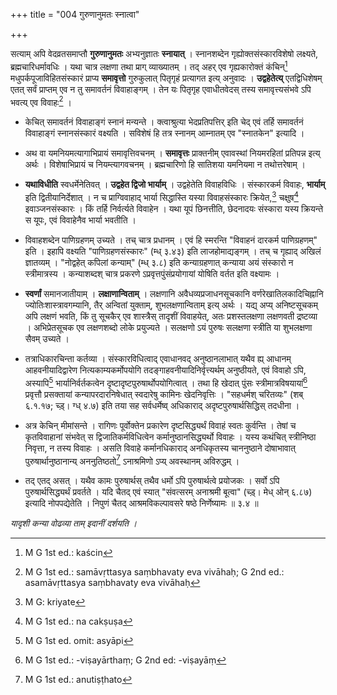 +++
title = "004 गुरुणानुमतः स्नात्वा"

+++


सत्याम् अपि वेदव्रतसमाप्तौ **गुरुणानुमतः** अभ्यनुज्ञातः **स्नायात्** । स्नानशब्देन गृह्योक्तसंस्कारविशेषो लक्ष्यते, ब्रह्मचारिधर्मावधिः । यथा चात्र लक्षणा तथा प्राग् व्याख्यातम् । तद् अहर् एव गृह्यकारोक्तं कंचिन्[^३५] मधुपर्कपूजाविहितसंस्कारं प्राप्य **समावृत्तो** गुरुकुलात् पितृगृहं प्रत्यागत इत्य् अनुवादः । **उद्वहेतेत्य्** एतद्विधिशेषम् एतत् सर्वं प्राप्तम् एव न तु समावर्तनं विवाहाङ्गम् । तेन यः पितृगृह एवाधीतवेदस् तस्य समावृत्त्यसंभवे ऽपि भवत्य् एव विवाहः[^३६] ।


[^३६]:
     M G 1st ed.: samāvṛttasya saṃbhavaty eva vivāhaḥ; G 2nd ed.: asamāvṛttasya saṃbhavaty eva vivāhaḥ


[^३५]:
     M G 1st ed.: kaścin

- केचित् समावर्तनं विवाहाङ्गं स्नानं मन्यन्ते । क्त्वाश्रुत्या भेदप्रतिपत्तिर् इति चेद् एवं तर्हि समावर्तनं विवाहाङ्गं स्नानसंस्कारं वक्ष्यति । सविशेषं हि तत्र स्नानम् आम्नातम् एव "स्नातकेन" इत्यादि ।

- अथ वा यमनियमत्यागाभिप्रायं समावृत्तिवचनम् । **समावृत्तः** प्राक्तनीम् एवावस्थां नियमरहितां प्रतिपन्न इत्य् अर्थः । विशेषाभिप्रायं च नियम्त्यागवचनम् । ब्रह्मचारिणो हि सातिशया यमनियमा न तथोत्तरेषाम् ।

- **यथाविधीति** स्वधर्मेनेतिवत् । **उद्वहेत द्विजो भार्याम्** । उद्वहेतेति विवाहविधिः । संस्कारकर्म विवाहः, **भार्याम्** इति द्वितीयानिर्देशात् । न च प्राग्विवाहाद् भार्या सिद्धास्ति यस्या विवाहसंस्कारः क्रियेत,[^३७] चक्षुष[^३८] इवाञ्जनसंस्कारः । किं तर्हि निर्वर्त्यते विवाहेन । यथा यूपं छिनत्तीति, छेदनादयः संस्कारा यस्य क्रियन्ते स यूपः, एवं विवाहेनैव भार्या भवतीति । 


[^३८]:
     M G 1st ed.: na cakṣuṣa


[^३७]:
     M G: kriyate

- विवाहशब्देन पाणिग्रहणम् उच्यते । तच् चात्र प्रधानम् । एवं हि स्मरन्ति "विवाहनं दारकर्म पाणिग्रहणम्" इति । इहापि वक्ष्यति "पाणिग्रहणसंस्कारः" (म्ध् ३.४३) इति लाजहोमाद्यङ्गम् । तच् च गृह्याद् अखिलं ज्ञातव्यम् । "नोद्वहेत् कपिलां कन्याम्" (म्ध् ३.८) इति कन्याग्रहणात् कन्याया अयं संस्कारो न स्त्रीमात्रस्य । कन्याशब्दश् चात्र प्रकरणे ऽप्रवृत्तपुंसंप्रयोगायां योषिति वर्तत इति वक्ष्यामः । 

- **स्वर्णां** समानजातीयाम् । **लक्षाणान्विताम्** । लक्षणानि अवैधव्यप्रजाधनसूचकानि वर्णरेखातिलकादिचिह्नानि ज्योतिःशास्त्रावगम्यानि, तैर् अन्वितां युक्ताम्, शुभलक्षणान्विताम् इत्य् अर्थः । यद्य् अप्य् अनिष्टसूचकम् अपि लक्षणं भवति, किं तु सूचकैर् एव शास्त्रैस् तादृशीं विवाहयेत्, अतः प्रशस्तलक्षणा लक्षणवती द्रष्टव्या । अभिप्रेतसूचक एव लक्षणशब्दो लोके प्रयुज्यते । सलक्षणो ऽयं पुरुषः सलक्षणा स्त्रीति या शुभलक्षणा सैवम् उच्यते ।

- तत्राधिकारचिन्ता कर्तव्या । संस्कारविधित्वाद् एवाधानवद् अनुष्ठानलाभात् यथैव ह्य् आधानम् आहवनीयादिद्वारेण नित्यकाम्यकर्मोपयोगि तदङ्गाहवनीयादिनिर्वृत्त्यर्थम् अनुष्ठीयते, एवं विवाहो ऽपि, अस्यापि[^३९] भार्यानिर्वर्तकत्वेन दृष्टादृष्टपुरुषार्थोपयोगित्वात् । तथा हि खेदात् पुंसः स्त्रीमात्रविषयायां[^४०] प्रवृत्तौ प्रसक्तायां कन्यापरदारनिषेधात् स्वदारेषु कामिनः खेदनिवृत्तिः । "सहधर्मश् चरितव्यः" (शब् ६.१.१७; च्ड़्। ग्ध् ४.७) इति तया सह सर्वधर्मेष्व् अधिकाराद् अदृष्टपुरुषार्थसिद्धिस् तदधीना ।


[^४०]:
     M G 1st ed.: -viṣayārthaṃ; G 2nd ed: -viṣayāṃ


[^३९]:
     M G 1st ed. omit: asyāpi

- अत्र केचिन् मीमांसन्ते ।  रागिणः पूर्वोक्तेन प्रकारेण दृष्टसिद्ध्यर्थं विवाहं स्वतः कुर्वन्ति । तेषां च कृतविवाहानां संभवेत् स द्विजातिकर्मविधित्वेन कर्मानुष्ठानसिद्ध्यर्थो विवाहः । यस्य कथंचित् स्त्रीनिष्ठा निवृत्ता, न तस्य विवाहः । असति विवाहे कर्मानधिकाराद् अनधिकृतस्य चाननुष्ठाने दोषाभावात् पुरुषार्थानुष्ठानान्य् अननुतिष्ठतो[^४१] ऽनाश्रमिणो ऽप्य् अवस्थानम् अविरुद्धम् ।


[^४१]:
     M G 1st ed.: anutiṣṭhato

- तद् एतद् असत् । यथैव कामः पुरुषार्थस् तथैव धर्मो ऽपि पुरुषार्थत्वे प्रयोजकः । सर्वो ऽपि पुरुषार्थसिद्ध्यर्थं प्रवर्तते । यदि चैतद् एवं स्यात् "संवत्सरम् अनाश्रमी बूत्वा" (च्ड़्। मेध् ओन् ६.८७) इत्यादि नोपपद्येतेति । निपुणं चैतद् आश्रमविकल्पावसरे षष्ठे निर्णेष्यामः ॥ ३.४ ॥

_यादृशी कन्या वोढव्या ताम् इदानीं दर्शयति ।_